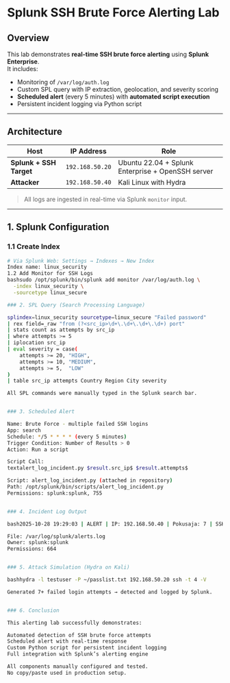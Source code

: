 # Splunk SSH Brute Force Alerting Lab

## Overview
This lab demonstrates **real-time SSH brute force alerting** using **Splunk Enterprise**.  
It includes:
- Monitoring of `/var/log/auth.log`
- Custom SPL query with IP extraction, geolocation, and severity scoring
- **Scheduled alert** (every 5 minutes) with **automated script execution**
- Persistent incident logging via Python script

---

## Architecture

| Host | IP Address | Role |
|------|------------|------|
| **Splunk + SSH Target** | `192.168.50.20` | Ubuntu 22.04 + Splunk Enterprise + OpenSSH server |
| **Attacker** | `192.168.50.40` | Kali Linux with Hydra |

> All logs are ingested in real-time via Splunk `monitor` input.

---

## 1. Splunk Configuration

### 1.1 Create Index
```bash
# Via Splunk Web: Settings → Indexes → New Index
Index name: linux_security
1.2 Add Monitor for SSH Logs
bashsudo /opt/splunk/bin/splunk add monitor /var/log/auth.log \
  -index linux_security \
  -sourcetype linux_secure

### 2. SPL Query (Search Processing Language)

splindex=linux_security sourcetype=linux_secure "Failed password"
| rex field=_raw "from (?<src_ip>\d+\.\d+\.\d+\.\d+) port"
| stats count as attempts by src_ip
| where attempts >= 5
| iplocation src_ip
| eval severity = case(
    attempts >= 20, "HIGH",
    attempts >= 10, "MEDIUM",
    attempts >= 5,  "LOW"
)
| table src_ip attempts Country Region City severity

All SPL commands were manually typed in the Splunk search bar.


### 3. Scheduled Alert

Name: Brute Force - multiple failed SSH logins
App: search
Schedule: */5 * * * * (every 5 minutes)
Trigger Condition: Number of Results > 0
Action: Run a script

Script Call:
textalert_log_incident.py $result.src_ip$ $result.attempts$

Script: alert_log_incident.py (attached in repository)
Path: /opt/splunk/bin/scripts/alert_log_incident.py
Permissions: splunk:splunk, 755


### 4. Incident Log Output

bash2025-10-28 19:29:03 | ALERT | IP: 192.168.50.40 | Pokusaja: 7 | SSH Brute Force

File: /var/log/splunk/alerts.log
Owner: splunk:splunk
Permissions: 664


### 5. Attack Simulation (Hydra on Kali)

bashhydra -l testuser -P ~/passlist.txt 192.168.50.20 ssh -t 4 -V

Generated 7+ failed login attempts → detected and logged by Splunk.


### 6. Conclusion

This alerting lab successfully demonstrates:

Automated detection of SSH brute force attempts
Scheduled alert with real-time response
Custom Python script for persistent incident logging
Full integration with Splunk’s alerting engine

All components manually configured and tested.
No copy/paste used in production setup.
